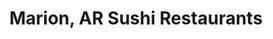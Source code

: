 ---
layout: city
title: Marion, AR Sushi Restaurants
permalink: /arkansas/marion/
stateAbbr: AR
stateName: Arkansas
cityName: Marion

---